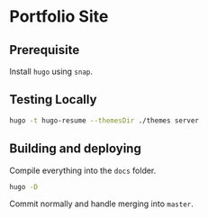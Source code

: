 # Portfolio Site

## Prerequisite

Install `hugo` using `snap`.

## Testing Locally

```bash
hugo -t hugo-resume --themesDir ./themes server
```

## Building and deploying

Compile everything into the `docs` folder.

```bash
hugo -D
```

Commit normally and handle merging into `master`.

